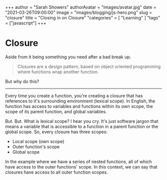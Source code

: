 +++
author = "Sarah Showers"
authorAvatar = "images/avatar.jpg"
date = "2021-03-26T09:00:00"
image = "images/blogging/js-hero.png"
slug = "closure"
title = "Closing in on Closure"
"categories" = [
  "Learning"
]
"tags" = ["javascript"]
+++

# Closure

Aside from it being something you need after a bad break up.

> Closures are a design pattern, based on object oriented programming where functions wrap another function. 

But why do this?

---

Every time you create a function, you're creating a closure that has references to it's surrounding environment (lexical scope). In English, the function has access to variables and functions within its own scope, the scope of its parent function, and global variables.

But. But. What is lexical scope? I hear you cry. It's just software jargon that means a variable that is accessible to a function in a parent function or the global scope. So, every closure has three scopes:

* Local scope (own scope)
* Outer function's scope
* Global scope

In the example where we have a series of nested functions, all of which have access to the outer functions' scope. In this context, we can say that closures have access to all outer function scopes.